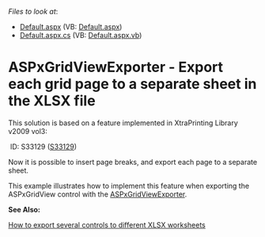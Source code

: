 <!-- default file list -->
*Files to look at*:

* [Default.aspx](./CS/WebSite/Default.aspx) (VB: [Default.aspx](./VB/WebSite/Default.aspx))
* [Default.aspx.cs](./CS/WebSite/Default.aspx.cs) (VB: [Default.aspx.vb](./VB/WebSite/Default.aspx.vb))
<!-- default file list end -->
# ASPxGridViewExporter - Export each grid page to a separate sheet in the XLSX file


<p>This solution is based on a feature implemented in XtraPrinting Library v2009 vol3:</p><p> ID: S33129 (<a href="https://www.devexpress.com/Support/Center/p/S33129">S33129</a>)</p><p>Now it is possible to insert page breaks, and export each page to a separate sheet.</p><p>This example illustrates how to implement this feature when exporting the ASPxGridView control with the <a href="http://documentation.devexpress.com/#AspNet/clsDevExpressWebASPxGridViewExportASPxGridViewExportertopic"><u>ASPxGridViewExporter</u></a>.</p><p><strong>See Also</strong><strong>:</strong></p><p><a href="https://www.devexpress.com/Support/Center/p/E3626">How to export several controls to different XLSX worksheets</a></p>

<br/>


